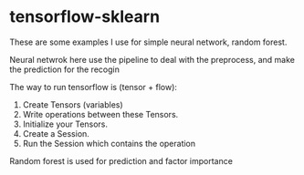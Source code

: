 # tensorflow-sklearn

These are some examples I use for simple neural network, random forest. 

Neural netwrok here use the pipeline to deal with the preprocess, and make the prediction for the recogin

The way to run tensorflow is (tensor + flow): 
1. Create Tensors (variables)
2. Write operations between these Tensors.
3. Initialize your Tensors.
4. Create a Session.
5. Run the Session which contains the operation 

Random forest is used for prediction and factor importance 
